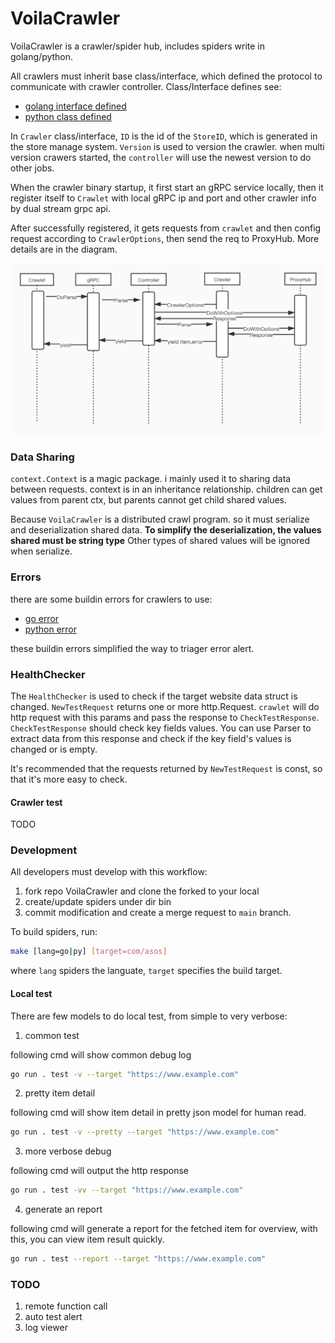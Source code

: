 # VoilaCrawler

VoilaCrawler is a crawler/spider hub, includes spiders write in golang/python.

All crawlers must inherit base class/interface, which defined the protocol to communicate with crawler controller. Class/Interface defines see:

* [golang interface defined](pkg/crawler/spec.go)
* [python class defined](src/crawler/crawler.py)

In `Crawler` class/interface, `ID` is the id of the `StoreID`, which is generated in the store manage system. `Version` is used to version the crawler. when multi version crawers started, the `controller` will use the newest version to do other jobs.

When the crawler binary startup, it first start an gRPC service locally, then it register itself to `Crawlet` with local gRPC ip and port and other crawler info by dual stream grpc api.

After successfully registered, it gets requests from `crawlet` and then config request according to `CrawlerOptions`, then send the req to ProxyHub. More details are in the diagram.

![](doc/Crawler_seq.jpg)

### Data Sharing

`context.Context` is a magic package. i mainly used it to sharing data between requests. context is in an inheritance relationship. children can get values from parent ctx, but parents cannot get child shared values.

Because `VoilaCrawler` is a distributed crawl program. so it must serialize and deserialization shared data. **To simplify the deserialization, the values shared must be string type** Other types of shared values will be ignored when serialize.

### Errors

there are some buildin errors for crawlers to use:

* [go error](pkg/crawler/error.go)
* [python error](src/crawler/error.py)

these buildin errors simplified the way to triager error alert.

### HealthChecker

The `HealthChecker` is used to check if the target website data struct is changed. `NewTestRequest` returns one or more http.Request. `crawlet` will do http request with this params and pass the response to `CheckTestResponse`. `CheckTestResponse` should check key fields values. You can use Parser to extract data from this response and check if the key field's values is changed or is empty.

It's recommended that the requests returned by `NewTestRequest` is const, so that it's more easy to check.


#### Crawler test


TODO

### Development

All developers must develop with this workflow:
1. fork repo VoilaCrawler and clone the forked to your local
2. create/update spiders under dir bin
3. commit modification and create a merge request to `main` branch.


To build spiders, run:

```bash
make [lang=go|py] [target=com/asos]
```

where `lang` spiders the languate, `target` specifies the build target.

#### Local test

There are few models to do local test, from simple to very verbose:

1. common test

following cmd will show common debug log

```bash
go run . test -v --target "https://www.example.com"
```

2. pretty item detail

following cmd will show item detail in pretty json model for human read.

```bash
go run . test -v --pretty --target "https://www.example.com"
```

3. more verbose debug

following cmd will output the http response

```bash
go run . test -vv --target "https://www.example.com"
```

4. generate an report

following cmd will generate a report for the fetched item for overview, with this, you can view item result quickly.

```bash
go run . test --report --target "https://www.example.com"
```

### TODO

1. remote function call
1. auto test alert
1. log viewer
